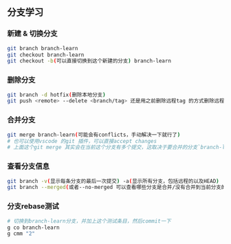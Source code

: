 ## 分支学习
### 新建 & 切换分支
```bash
git branch branch-learn
git checkout branch-learn
git checkout -b(可以直接切换到这个新建的分支) branch-learn
```

### 删除分支
```bash
git branch -d hotfix(删除本地分支)
git push <remote> --delete <branch/tag> 还是用之前删除远程tag 的方式删除远程分支
```

### 合并分支
```bash
git merge branch-learn(可能会有conflicts，手动解决一下就行了)
# 也可以使用vscode 的git 插件，可以直接accept changes
# 上面这个git merge 其实会在当前这个分支有多个提交，这取决于要合并的分支`branch-learn`里面有多要个提交，都会全部合并过来并且再进行一次merge 的提交，即n+1 次commits
```

### 查看分支信息
```bash
git branch -v(显示每条分支的最后一次提交) -a(显示所有分支，包括远程的以及HEAD)
git branch --merged(或者--no-merged 可以查看哪些分支是合并/没有合并到当前分支的，已经合并了的可以直接删除分支而不会损失信息)
```

### 分支rebase测试
```bash
# 切换到branch-learn分支，并加上这个测试条目，然后commit一下
g co branch-learn
g cmm "2"
```